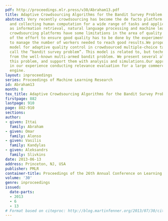 ```yaml
---
pdf: http://proceedings.mlr.press/v30/Abraham13.pdf
title: Adaptive Crowdsourcing Algorithms for the Bandit Survey Problem
abstract: Very recently crowdsourcing has become the de facto platform for distributing
  and collecting human computation for a wide range of tasks and applications such
  as information retrieval, natural language processing and machine learning. Current
  crowdsourcing platforms have some limitations in the area of quality control. Most
  of the effort to ensure good quality has to be done by the experimenter who has
  to manage the number of workers needed to reach good results.We propose a simple
  model for adaptive quality control in crowdsourced multiple-choice tasks which we
  call the “bandit survey problem”. This model is related to, but technically different
  from the well-known multi-armed bandit problem. We present several algorithms for
  this problem, and support them with analysis and simulations.Our approach is based
  in our experience conducting relevance evaluation for a large commercial search
  engine.
layout: inproceedings
series: Proceedings of Machine Learning Research
id: Abraham13
month: 0
tex_title: Adaptive Crowdsourcing Algorithms for the Bandit Survey Problem
firstpage: 882
lastpage: 910
page: 882-910
sections: 
author:
- given: Ittai
  family: Abraham
- given: Omar
  family: Alonso
- given: Vasilis
  family: Kandylas
- given: Aleksandrs
  family: Slivkins
date: 2013-06-13
address: Princeton, NJ, USA
publisher: PMLR
container-title: Proceedings of the 26th Annual Conference on Learning Theory
volume: '30'
genre: inproceedings
issued:
  date-parts:
  - 2013
  - 6
  - 13
# Format based on citeproc: http://blog.martinfenner.org/2013/07/30/citeproc-yaml-for-bibliographies/
---
```

